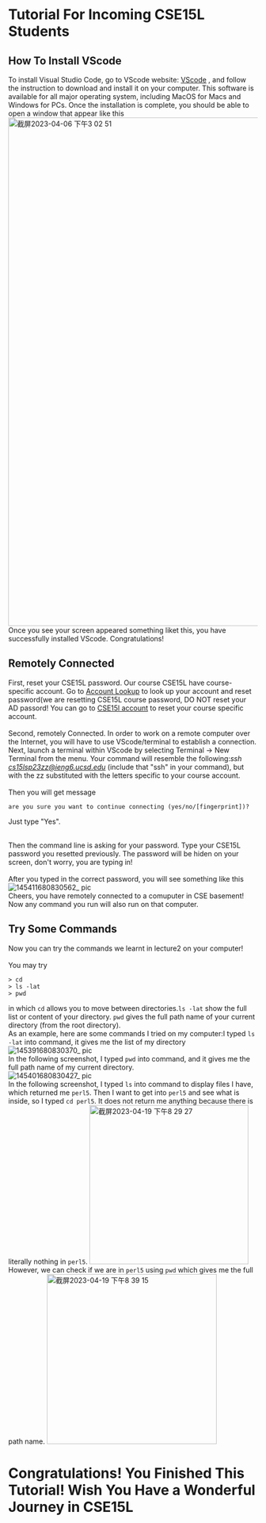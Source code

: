 # Tutorial For Incoming CSE15L Students
## How To Install VScode
To install Visual Studio Code, go to VScode website: [VScode](https://code.visualstudio.com/) , and follow the instruction to download and install it on your computer. This software is available for all major operating system, including MacOS for Macs and Windows for PCs. Once the installation is complete, you should be able to open a window that appear like this<img width="1026" alt="截屏2023-04-06 下午3 02 51" src="https://user-images.githubusercontent.com/130001791/230502689-f8e81594-6c3f-4bfb-b58c-16ec4b326cdc.png"><br>
Once you see your screen appeared something liket this, you have successfully installed VScode. Congratulations!
## Remotely Connected
  First, reset your CSE15L password. Our course CSE15L have course-specific account. Go to [Account Lookup](https://sdacs.ucsd.edu/~icc/index.php) to look up your account and reset password(we are resetting CSE15L course password, DO NOT reset your AD passord! You can go to [CSE15l account](https://sdacs.ucsd.edu/cgi-bin/alloc-query) to reset your course specific account. <br><br>
  Second, remotely Connected. In order to work on a remote computer over the Internet, you will have to use VScode/terminal to establish a connection.
Next, launch a terminal within VScode by selecting Terminal → New Terminal from the menu. Your command will resemble the following:*ssh cs15lsp23zz@ieng6.ucsd.edu* (include that "ssh" in your command), but with the zz substituted with the letters specific to your course account.<br><br>
Then you will get message 
```
are you sure you want to continue connecting (yes/no/[fingerprint])? 
```
Just type "Yes".<br><br>


Then the command line is asking for your password. Type your CSE15L password you resetted previously. The password will be hiden on your screen, don't worry, you are typing in!<br><br>
After you typed in the correct password, you will see something like this![145411680830562_ pic](https://user-images.githubusercontent.com/130001791/230543084-fe7dd9ef-b05d-4bc5-9269-c2dc34b881d4.jpg)
 <br>
Cheers, you have remotely connected to a comuputer in CSE basement! Now any command you run will also run on that computer.
## Try Some Commands
Now you can try the commands we learnt in lecture2 on your computer!<br><br>
You may try<br>
```
> cd
> ls -lat
> pwd
 ```
in which ```cd``` allows you to move between directories.```ls -lat``` show the full list or content of your directory. ```pwd``` gives the full path name of your current directory (from the root directory).<br>
As an example, here are some commands I tried on my computer:I typed ```ls -lat``` into command, it gives me the list of my directory![145391680830370_ pic](https://user-images.githubusercontent.com/130001791/230543260-fd86a8d6-eec4-4b5d-82ee-8feeaf7fee55.jpg)<br>
 In the following screenshot, I typed ```pwd``` into command, and it gives me the full path name of my current directory.<br>
  ![145401680830427_ pic](https://user-images.githubusercontent.com/130001791/230543289-cbd4e07a-b51a-4729-89c6-b86c6c6aa5d8.jpg)<br>
  In the following screenshot, I typed ```ls``` into command to display files I have, which returned me ```perl5```. Then I want to get into ```perl5``` and see what is inside, so I typed ```cd perl5```. It does not return me anything because there is literally nothing in ```perl5```. <img width="321" alt="截屏2023-04-19 下午8 29 27" src="https://user-images.githubusercontent.com/130001791/233252186-0856c656-5bac-4ad1-94c1-0637b4c52301.png"> <br>
However, we can check if we are in ```perl5``` using ```pwd``` which gives me the full path name.
<img width="343" alt="截屏2023-04-19 下午8 39 15" src="https://user-images.githubusercontent.com/130001791/233252219-18564961-bbaf-4d9d-87bd-352b58e6c0d3.png">


# Congratulations! You Finished This Tutorial! Wish You Have a Wonderful Journey in CSE15L
